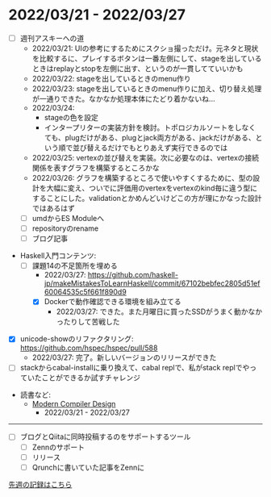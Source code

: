 # 2022/03/21 - 2022/03/27

- [ ] 週刊アスキーへの道
    - 2022/03/21: UIの参考にするためにスクショ撮っただけ。元ネタと現状を比較するに、プレイするボタンは一番左側にして、stageを出しているときはreplayとstopを左側に出す、というのが一貫してていいかも
    - 2022/03/22: stageを出しているときのmenu作り
    - 2022/03/23: stageを出しているときのmenu作りに加え、切り替え処理が一通りできた。なかなか処理本体にたどり着かないね...
    - 2022/03/24:
        - stageの色を設定
        - インタープリターの実装方針を検討。トポロジカルソートをしなくても、plugだけがある、plugとjack両方がある、jackだけがある、という順で並び替えるだけでもとりあえず実行できるのでは
    - 2022/03/25: vertexの並び替えを実装。次に必要なのは、vertexの接続関係を表すグラフを構築するところかな
    - 2022/03/26: グラフを構築するところで使いやすくするために、型の設計を大幅に変え、ついでに評価用のvertexをvertexのkind毎に違う型にすることにした。validationとかめんどいけどこの方が理にかなった設計ではあるはず
    - [ ] umdからES Moduleへ
    - [ ] repositoryのrename
    - [ ] ブログ記事
- Haskell入門コンテンツ:
    - [ ] 課題14の不足箇所を埋める
        - 2022/03/27: <https://github.com/haskell-jp/makeMistakesToLearnHaskell/commit/67102bebfec2805d51ef60064535c5f661f890d9>
        - [x] Dockerで動作確認できる環境を組み立てる
            - 2022/03/27: できた。また月曜日に買ったSSDがうまく動かなかったりして苦戦した
- [x] unicode-showのリファクタリング: <https://github.com/hspec/hspec/pull/588>
    - 2022/03/27: 完了。新しいバージョンのリリースができた
- [ ] stackからcabal-installに乗り換えて、cabal replで、私がstack replでやっていたことができるか試すチャレンジ
- 読書など:
    - [Modern Compiler Design](https://www.springer.com/jp/book/9781461446989)
        - 2022/03/21 - 2022/03/27

------

- [ ] ブログとQiitaに同時投稿するのをサポートするツール
    - [ ] Zennのサポート
    - [ ] リリース
    - [ ] Qrunchに書いていた記事をZennに

[先週の記録はこちら](https://github.com/igrep/daily-commits/blob/f146f17a3801163b6ee6d707b87c7658df897a9b/yesterday.md)
